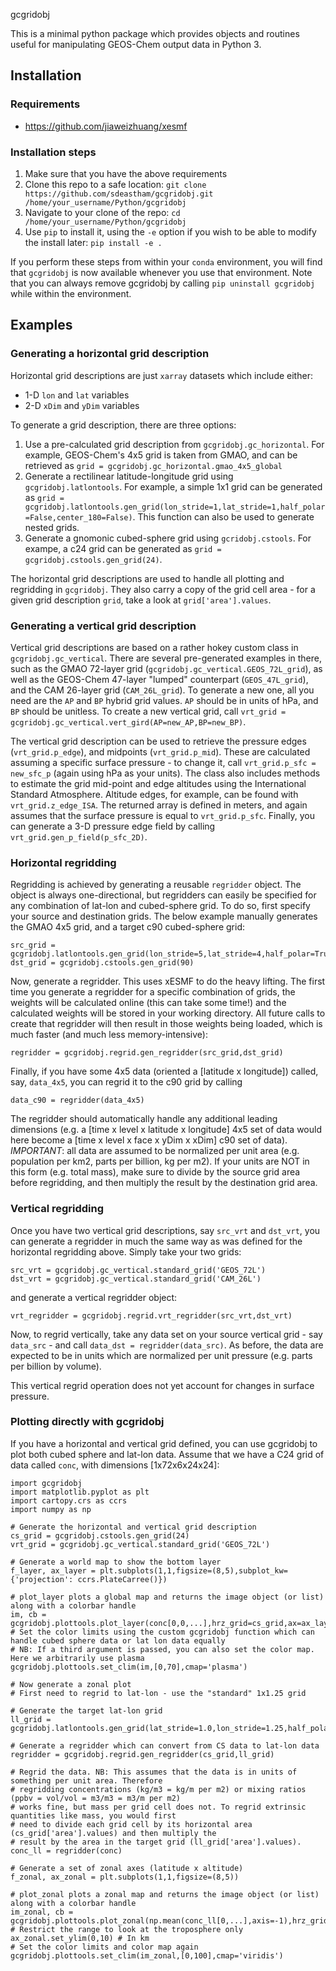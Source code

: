 gcgridobj

This is a minimal python package which provides objects and routines useful for manipulating GEOS-Chem output data in Python 3.

## Installation

### Requirements

* https://github.com/jiaweizhuang/xesmf

### Installation steps

1. Make sure that you have the above requirements
2. Clone this repo to a safe location: `git clone https://github.com/sdeastham/gcgridobj.git /home/your_username/Python/gcgridobj`
3. Navigate to your clone of the repo: `cd /home/your_username/Python/gcgridobj`
4. Use `pip` to install it, using the `-e` option if you wish to be able to modify the install later: `pip install -e .`

If you perform these steps from within your `conda` environment, you will find that `gcgridobj` is now available whenever you use that environment. Note that you can always remove gcgridobj by calling `pip uninstall gcgridobj` while within the environment.

## Examples

### Generating a horizontal grid description

Horizontal grid descriptions are just `xarray` datasets which include either:
* 1-D `lon` and `lat` variables
* 2-D `xDim` and `yDim` variables

To generate a grid description, there are three options:
1. Use a pre-calculated grid description from `gcgridobj.gc_horizontal`. For example, GEOS-Chem's 4x5 grid is taken from GMAO, and can be retrieved as `grid = gcgridobj.gc_horizontal.gmao_4x5_global`
2. Generate a rectilinear latitude-longitude grid using `gcgridobj.latlontools`. For example, a simple 1x1 grid can be generated as `grid = gcgridobj.latlontools.gen_grid(lon_stride=1,lat_stride=1,half_polar=False,center_180=False)`. This function can also be used to generate nested grids.
3. Generate a gnomonic cubed-sphere grid using `gcridobj.cstools`. For exampe, a c24 grid can be generated as `grid = gcgridobj.cstools.gen_grid(24)`.

The horizontal grid descriptions are used to handle all plotting and regridding in `gcgridobj`. They also carry a copy of the grid cell area - for a given grid description `grid`, take a look at `grid['area'].values`.

### Generating a vertical grid description

Vertical grid descriptions are based on a rather hokey custom class in `gcgridobj.gc_vertical`. There are several pre-generated examples in there, such as the GMAO 72-layer grid (`gcgridobj.gc_vertical.GEOS_72L_grid`), as well as the GEOS-Chem 47-layer "lumped" counterpart (`GEOS_47L_grid`), and the CAM 26-layer grid (`CAM_26L_grid`). To generate a new one, all you need are the `AP` and `BP` hybrid grid values. `AP` should be in units of hPa, and `BP` should be unitless. To create a new vertical grid, call `vrt_grid = gcgridobj.gc_vertical.vert_gird(AP=new_AP,BP=new_BP)`.

The vertical grid description can be used to retrieve the pressure edges (`vrt_grid.p_edge`), and midpoints (`vrt_grid.p_mid`). These are calculated assuming a specific surface pressure - to change it, call `vrt_grid.p_sfc = new_sfc_p` (again using hPa as your units). The class also includes methods to estimate the grid mid-point and edge altitudes using the International Standard Atmosphere. Altitude edges, for example, can be found with `vrt_grid.z_edge_ISA`. The returned array is defined in meters, and again assumes that the surface pressure is equal to `vrt_grid.p_sfc`. Finally, you can generate a 3-D pressure edge field by calling `vrt_grid.gen_p_field(p_sfc_2D)`.

### Horizontal regridding

Regridding is achieved by generating a reusable `regridder` object. The object is always one-directional, but regridders can easily be specified for any combination of lat-lon and cubed-sphere grid. To do so, first specify your source and destination grids. The below example manually generates the GMAO 4x5 grid, and a target c90 cubed-sphere grid:

```
src_grid = gcgridobj.latlontools.gen_grid(lon_stride=5,lat_stride=4,half_polar=True,center_180=True)
dst_grid = gcgridobj.cstools.gen_grid(90)
```

Now, generate a regridder. This uses xESMF to do the heavy lifting. The first time you generate a regridder for a specific combination of grids, the weights will be calculated online (this can take some time!) and the calculated weights will be stored in your working directory. All future calls to create that regridder will then result in those weights being loaded, which is much faster (and much less memory-intensive):

`regridder = gcgridobj.regrid.gen_regridder(src_grid,dst_grid)`

Finally, if you have some 4x5 data (oriented a [latitude x longitude]) called, say, `data_4x5`, you can regrid it to the c90 grid by calling

`data_c90 = regridder(data_4x5)`

The regridder should automatically handle any additional leading dimensions (e.g. a [time x level x latitude x longitude] 4x5 set of data would here become a [time x level x face x yDim x xDim] c90 set of data). *IMPORTANT*: all data are assumed to be normalized per unit area (e.g. population per km2, parts per billion, kg per m2). If your units are NOT in this form (e.g. total mass), make sure to divide by the source grid area before regridding, and then multiply the result by the destination grid area.

### Vertical regridding

Once you have two vertical grid descriptions, say `src_vrt` and `dst_vrt`, you can generate a regridder in much the same way as was defined for the horizontal regridding above. Simply take your two grids:

```
src_vrt = gcgridobj.gc_vertical.standard_grid('GEOS_72L')
dst_vrt = gcgridobj.gc_vertical.standard_grid('CAM_26L')
```

and generate a vertical regridder object:

`vrt_regridder = gcgridobj.regrid.vrt_regridder(src_vrt,dst_vrt)`

Now, to regrid vertically, take any data set on your source vertical grid - say `data_src` - and call `data_dst = regridder(data_src)`. As before, the data are expected to be in units which are normalized per unit pressure (e.g. parts per billion by volume).

This vertical regrid operation does not yet account for changes in surface pressure.

### Plotting directly with gcgridobj

If you have a horizontal and vertical grid defined, you can use gcgridobj to plot both cubed sphere and lat-lon data. Assume that we have a C24 grid of data called `conc`, with dimensions [1x72x6x24x24]:

```
import gcgridobj
import matplotlib.pyplot as plt
import cartopy.crs as ccrs
import numpy as np

# Generate the horizontal and vertical grid description
cs_grid = gcgridobj.cstools.gen_grid(24)
vrt_grid = gcgridobj.gc_vertical.standard_grid('GEOS_72L')

# Generate a world map to show the bottom layer
f_layer, ax_layer = plt.subplots(1,1,figsize=(8,5),subplot_kw={'projection': ccrs.PlateCarree()})

# plot_layer plots a global map and returns the image object (or list) along with a colorbar handle
im, cb = gcgridobj.plottools.plot_layer(conc[0,0,...],hrz_grid=cs_grid,ax=ax_layer)
# Set the color limits using the custom gcgridobj function which can handle cubed sphere data or lat lon data equally
# NB: If a third argument is passed, you can also set the color map. Here we arbitrarily use plasma
gcgridobj.plottools.set_clim(im,[0,70],cmap='plasma')

# Now generate a zonal plot
# First need to regrid to lat-lon - use the "standard" 1x1.25 grid

# Generate the target lat-lon grid
ll_grid = gcgridobj.latlontools.gen_grid(lat_stride=1.0,lon_stride=1.25,half_polar=True,center_180=True)

# Generate a regridder which can convert from CS data to lat-lon data
regridder = gcgridobj.regrid.gen_regridder(cs_grid,ll_grid)

# Regrid the data. NB: This assumes that the data is in units of something per unit area. Therefore
# regridding concentrations (kg/m3 = kg/m per m2) or mixing ratios (ppbv = vol/vol = m3/m3 = m3/m per m2)
# works fine, but mass per grid cell does not. To regrid extrinsic quantities like mass, you would first
# need to divide each grid cell by its horizontal area (cs_grid['area'].values) and then multiply the
# result by the area in the target grid (ll_grid['area'].values).
conc_ll = regridder(conc)

# Generate a set of zonal axes (latitude x altitude)
f_zonal, ax_zonal = plt.subplots(1,1,figsize=(8,5))

# plot_zonal plots a zonal map and returns the image object (or list) along with a colorbar handle
im_zonal, cb = gcgridobj.plottools.plot_zonal(np.mean(conc_ll[0,...],axis=-1),hrz_grid=ll_grid,vrt_grid=vrt_grid,ax=ax_zonal)
# Restrict the range to look at the troposphere only
ax_zonal.set_ylim(0,10) # In km
# Set the color limits and color map again
gcgridobj.plottools.set_clim(im_zonal,[0,100],cmap='viridis')
```
